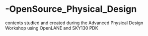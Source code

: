 # -OpenSource_Physical_Design
contents studied and created during the Advanced Physical Design Workshop using OpenLANE and SKY130 PDK

